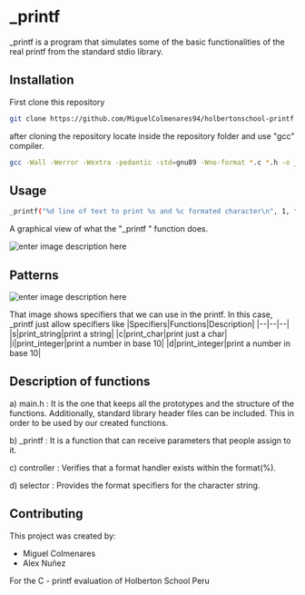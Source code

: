 # _printf

_printf is a program that simulates some of the basic functionalities of the real printf from the standard stdio library. 

## Installation

First clone this repository 

```bash
git clone https://github.com/MiguelColmenares94/holbertonschool-printf
```
after cloning the repository locate inside the repository folder and use "gcc" compiler.

```bash
gcc -Wall -Werror -Wextra -pedantic -std=gnu89 -Wno-format *.c *.h -o _printf
```

## Usage
```bash 
_printf("%d line of text to print %s and %c formated character\n", 1, followed by a formated string, a);
```
A graphical view of what the "_printf " function does.

![enter image description here](https://microchipdeveloper.com/local--files/tls2101:printf/printf2.png)

## Patterns

![enter image description here](https://i.stack.imgur.com/BX0ZZ.png)

That image shows specifiers that we can use in the printf.  In this case, _printf just allow specifiers like
|Specifiers|Functions|Description|
|--|--|--|
|s|print_string|print a string|
|c|print_char|print just a char|
|i|print_integer|print a number in base 10|
|d|print_integer|print a number in base 10|

## Description of functions

a) main.h : It is the one that keeps all the prototypes and the structure of the functions. Additionally, standard library header files can be included. This in order to be used by our created functions.

b) _printf : It is a function that can receive parameters that people assign to it.

c) controller : Verifies that a format handler exists within the format(%).

d) selector : Provides the format specifiers for the character string.

## Contributing

This project was created by:

- Miguel Colmenares
- Alex Nuñez

For the C - printf evaluation of Holberton School Peru
